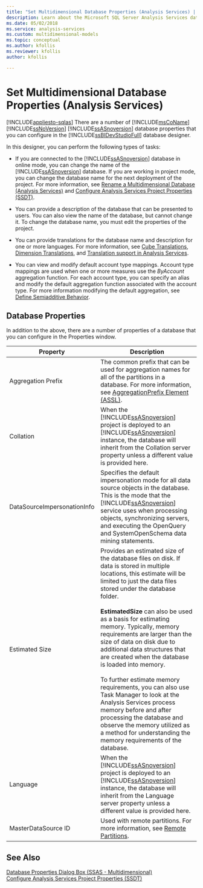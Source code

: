 ```yaml
---
title: "Set Multidimensional Database Properties (Analysis Services) | Microsoft Docs"
description: Learn about the Microsoft SQL Server Analysis Services database properties that you can configure in the SQL Server Data Tools database designer.
ms.date: 05/02/2018
ms.service: analysis-services
ms.custom: multidimensional-models
ms.topic: conceptual
ms.author: kfollis
ms.reviewer: kfollis
author: kfollis

---
```

# Set Multidimensional Database Properties (Analysis Services)
[!INCLUDE[appliesto-sqlas](../includes/appliesto-sqlas.md)]
  There are a number of [!INCLUDE[msCoName](../includes/msconame-md.md)] [!INCLUDE[ssNoVersion](../includes/ssnoversion-md.md)] [!INCLUDE[ssASnoversion](../includes/ssasnoversion-md.md)] database properties that you can configure in the [!INCLUDE[ssBIDevStudioFull](../includes/ssbidevstudiofull-md.md)] database designer.  
  
 In this designer, you can perform the following types of tasks:  
  
-   If you are connected to the [!INCLUDE[ssASnoversion](../includes/ssasnoversion-md.md)] database in online mode, you can change the name of the [!INCLUDE[ssASnoversion](../includes/ssasnoversion-md.md)] database. If you are working in project mode, you can change the database name for the next deployment of the project. For more information, see [Rename a Multidimensional Database &#40;Analysis Services&#41;](../../analysis-services/multidimensional-models/rename-a-multidimensional-database-analysis-services.md) and [Configure Analysis Services Project Properties &#40;SSDT&#41;](../../analysis-services/multidimensional-models/configure-analysis-services-project-properties-ssdt.md).  
  
-   You can provide a description of the database that can be presented to users. You can also view the name of the database, but cannot change it. To change the database name, you must edit the properties of the project.  
  
-   You can provide translations for the database name and description for one or more languages. For more information, see [Cube Translations](../../analysis-services/multidimensional-models-olap-logical-cube-objects/cube-translations.md), [Dimension Translations](../../analysis-services/multidimensional-models-olap-logical-dimension-objects/dimension-translations.md), and [Translation support in Analysis Services](../../analysis-services/translation-support-in-analysis-services.md).  
  
-   You can view and modify default account type mappings. Account type mappings are used when one or more measures use the *ByAccount* aggregation function. For each account type, you can specify an alias and modify the default aggregation function associated with the account type. For more information modifying the default aggregation, see [Define Semiadditive Behavior](../../analysis-services/multidimensional-models/define-semiadditive-behavior.md).  
  
## Database Properties  
 In addition to the above, there are a number of properties of a database that you can configure in the Properties window.  
  
|Property|Description|  
|--------------|-----------------|  
|Aggregation Prefix|The common prefix that can be used for aggregation names for all of the partitions in a database. For more information, see [AggregationPrefix Element &#40;ASSL&#41;](../assl/properties/aggregationprefix-element-assl.md).|  
|Collation|When the [!INCLUDE[ssASnoversion](../includes/ssasnoversion-md.md)] project is deployed to an [!INCLUDE[ssASnoversion](../includes/ssasnoversion-md.md)] instance, the database will inherit from the Collation server property unless a different value is provided here.|  
|DataSourceImpersonationInfo|Specifies the default impersonation mode for all data source objects in the database. This is the mode that the [!INCLUDE[ssASnoversion](../includes/ssasnoversion-md.md)] service uses when processing objects, synchronizing servers, and executing the OpenQuery and SystemOpenSchema data mining statements.|  
|Estimated Size|Provides an estimated size of the database files on disk. If data is stored in multiple locations, this estimate will be limited to just the data files stored under the database folder.<br /><br /> **EstimatedSize** can also be used as a basis for estimating memory. Typically, memory requirements are larger than the size of data on disk due to additional data structures that are created when the database is loaded into memory.<br /><br /> To further estimate memory requirements, you can also use Task Manager to look at the Analysis Services process memory before and after processing the database and observe the memory utilized as a method for understanding the memory requirements of the database.|  
|Language|When the [!INCLUDE[ssASnoversion](../includes/ssasnoversion-md.md)] project is deployed to an [!INCLUDE[ssASnoversion](../includes/ssasnoversion-md.md)] instance, the database will inherit from the Language server property unless a different value is provided here.|  
|MasterDataSource ID|Used with remote partitions. For more information, see [Remote Partitions](../../analysis-services/multidimensional-models-olap-logical-cube-objects/partitions-remote-partitions.md).|  
  
## See Also  
 [Database Properties Dialog Box &#40;SSAS - Multidimensional&#41;](../analysis-services-overview.md?viewFallbackFrom=sql-server-ver15)   
 [Configure Analysis Services Project Properties &#40;SSDT&#41;](../../analysis-services/multidimensional-models/configure-analysis-services-project-properties-ssdt.md)  
  
